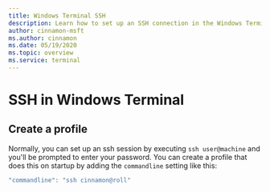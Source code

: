 ```yaml
---
title: Windows Terminal SSH
description: Learn how to set up an SSH connection in the Windows Terminal.
author: cinnamon-msft
ms.author: cinnamon
ms.date: 05/19/2020
ms.topic: overview
ms.service: terminal
---
```


# SSH in Windows Terminal

## Create a profile

Normally, you can set up an ssh session by executing `ssh user@machine` and you'll be prompted to enter your password. You can create a profile that does this on startup by adding the `commandline` setting like this:

```js
"commandline": "ssh cinnamon@roll"
```
